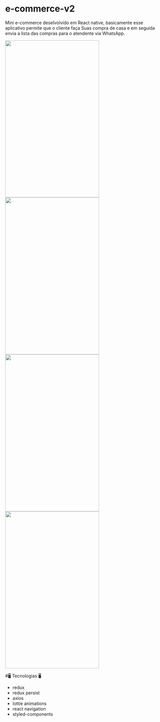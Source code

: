 # e-commerce-v2

Mini e-commerce deselvolvido em React native, basicamente esse aplicativo permite que o cliente faça
Suas compra de casa e em seguida envia a lista das compras para o atendente via WhatsApp.

<img src="https://user-images.githubusercontent.com/62677231/118855836-a2ca8880-b8ac-11eb-9929-1039e76c62ab.jpg" width="300" height="500"> <img src="https://user-images.githubusercontent.com/62677231/118855868-ab22c380-b8ac-11eb-8a59-9bfed9ba6d33.jpg" width="300" height="500">
<img src="https://user-images.githubusercontent.com/62677231/118855899-b1b13b00-b8ac-11eb-9e84-d447a4a76014.jpg" width="300" height="500">
<img src="https://user-images.githubusercontent.com/62677231/118855923-b7a71c00-b8ac-11eb-928b-edf65c460007.jpg" width="300" height="500">

#🖥 Tecnologias 🖥

- redux
- redux persist
- axios
- lottie animations
- react navigation
- styled-components
